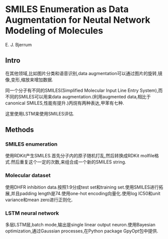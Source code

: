# SMILES Enumeration as Data Augmentation for Neutal Network Modeling of Molecules

E. J. Bjerrum

## Intro

在其他领域,比如图片分类和语音识别,data augmentation可以通过图片的旋转,镜像,变形,缩放来增加数据.

同一个分子有不同的SMILES(Simplified Molecular Input Line Entry System),而不同的SMILES可以用来data augmentation.(利用augmented data,相比于canonical SMILES,性能有提升.)丙烷有两种表达,甲苯有七种.

这里使用LSTM来使用SMILES评估.

## Methods

### SMILES enumeration

使用RDKit产生SMILES.首先分子内的原子随机打乱,然后转换成RDKit molfile格式.然后重复这个一定的次数,来组合成一个新的SMILES string.

### Molecular dataset

使用DHFR inhibition data.按照1:9分成test set和training set.使用SMILES进行拓展,并且padding length是74.使用one-hot encoding向量化.使用log IC50和unit variance和mean zero进行正则化.

### LSTM neural network

多层LSTM层,batch mode,输出是single linear output neuron.使用Bayesian optimization,通过Gaussian processes,在Python package GpyOpt包中提供.